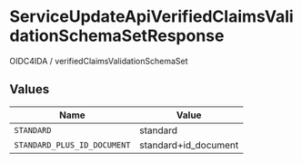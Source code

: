 # ServiceUpdateApiVerifiedClaimsValidationSchemaSetResponse

OIDC4IDA / verifiedClaimsValidationSchemaSet



## Values

| Name                        | Value                       |
| --------------------------- | --------------------------- |
| `STANDARD`                  | standard                    |
| `STANDARD_PLUS_ID_DOCUMENT` | standard+id_document        |